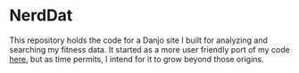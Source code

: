 # NerdDat

This repository holds the code for a Danjo site I built for analyzing and searching my fitness data. It started as a more user friendly port of my code [here](https://github.com/biketobass/strava-analysis), but as time permits, I intend for it to grow beyond those origins.
